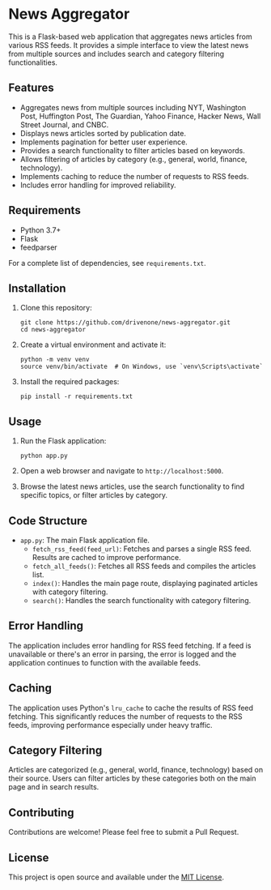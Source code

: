 # News Aggregator

This is a Flask-based web application that aggregates news articles from various RSS feeds. It provides a simple interface to view the latest news from multiple sources and includes search and category filtering functionalities.

## Features

- Aggregates news from multiple sources including NYT, Washington Post, Huffington Post, The Guardian, Yahoo Finance, Hacker News, Wall Street Journal, and CNBC.
- Displays news articles sorted by publication date.
- Implements pagination for better user experience.
- Provides a search functionality to filter articles based on keywords.
- Allows filtering of articles by category (e.g., general, world, finance, technology).
- Implements caching to reduce the number of requests to RSS feeds.
- Includes error handling for improved reliability.

## Requirements

- Python 3.7+
- Flask
- feedparser

For a complete list of dependencies, see `requirements.txt`.

## Installation

1. Clone this repository:
   ```
   git clone https://github.com/drivenone/news-aggregator.git
   cd news-aggregator
   ```

2. Create a virtual environment and activate it:
   ```
   python -m venv venv
   source venv/bin/activate  # On Windows, use `venv\Scripts\activate`
   ```

3. Install the required packages:
   ```
   pip install -r requirements.txt
   ```

## Usage

1. Run the Flask application:
   ```
   python app.py
   ```

2. Open a web browser and navigate to `http://localhost:5000`.

3. Browse the latest news articles, use the search functionality to find specific topics, or filter articles by category.

## Code Structure

- `app.py`: The main Flask application file.
  - `fetch_rss_feed(feed_url)`: Fetches and parses a single RSS feed. Results are cached to improve performance.
  - `fetch_all_feeds()`: Fetches all RSS feeds and compiles the articles list.
  - `index()`: Handles the main page route, displaying paginated articles with category filtering.
  - `search()`: Handles the search functionality with category filtering.

## Error Handling

The application includes error handling for RSS feed fetching. If a feed is unavailable or there's an error in parsing, the error is logged and the application continues to function with the available feeds.

## Caching

The application uses Python's `lru_cache` to cache the results of RSS feed fetching. This significantly reduces the number of requests to the RSS feeds, improving performance especially under heavy traffic.

## Category Filtering

Articles are categorized (e.g., general, world, finance, technology) based on their source. Users can filter articles by these categories both on the main page and in search results.

## Contributing

Contributions are welcome! Please feel free to submit a Pull Request.

## License

This project is open source and available under the [MIT License](LICENSE).